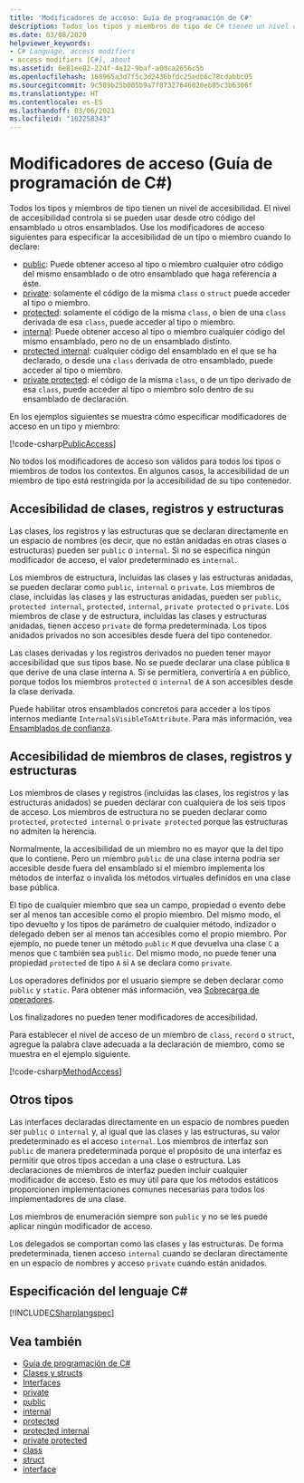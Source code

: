 ```yaml
---
title: 'Modificadores de acceso: Guía de programación de C#'
description: Todos los tipos y miembros de tipo de C# tienen un nivel de accesibilidad que controla si se pueden usar desde otro código. Revise esta lista de modificadores de acceso.
ms.date: 03/08/2020
helpviewer_keywords:
- C# Language, access modifiers
- access modifiers [C#], about
ms.assetid: 6e81ee82-224f-4a12-9baf-a0dca2656c5b
ms.openlocfilehash: 168965a3d7f5c3d2436bfdc25edb6c78cdabbc05
ms.sourcegitcommit: 9c589b25b005b9a7f87327646020eb85c3b6306f
ms.translationtype: HT
ms.contentlocale: es-ES
ms.lasthandoff: 03/06/2021
ms.locfileid: "102258343"
---
```

# <a name="access-modifiers-c-programming-guide"></a>Modificadores de acceso (Guía de programación de C#)

Todos los tipos y miembros de tipo tienen un nivel de accesibilidad. El nivel de accesibilidad controla si se pueden usar desde otro código del ensamblado u otros ensamblados. Use los modificadores de acceso siguientes para especificar la accesibilidad de un tipo o miembro cuando lo declare:

- [public](../../language-reference/keywords/public.md): Puede obtener acceso al tipo o miembro cualquier otro código del mismo ensamblado o de otro ensamblado que haga referencia a éste.
- [private](../../language-reference/keywords/private.md): solamente el código de la misma `class` o `struct` puede acceder al tipo o miembro.
- [protected](../../language-reference/keywords/protected.md): solamente el código de la misma `class`, o bien de una `class` derivada de esa `class`, puede acceder al tipo o miembro.
- [internal](../../language-reference/keywords/internal.md): Puede obtener acceso al tipo o miembro cualquier código del mismo ensamblado, pero no de un ensamblado distinto.
- [protected internal](../../language-reference/keywords/protected-internal.md): cualquier código del ensamblado en el que se ha declarado, o desde una `class` derivada de otro ensamblado, puede acceder al tipo o miembro.
- [private protected](../../language-reference/keywords/private-protected.md): el código de la misma `class`, o de un tipo derivado de esa `class`, puede acceder al tipo o miembro solo dentro de su ensamblado de declaración.

En los ejemplos siguientes se muestra cómo especificar modificadores de acceso en un tipo y miembro:

[!code-csharp[PublicAccess](~/samples/snippets/csharp/objectoriented/accessmodifiers.cs#PublicAccess)]

No todos los modificadores de acceso son válidos para todos los tipos o miembros de todos los contextos. En algunos casos, la accesibilidad de un miembro de tipo está restringida por la accesibilidad de su tipo contenedor.

## <a name="class-record-and-struct-accessibility"></a>Accesibilidad de clases, registros y estructuras  

Las clases, los registros y las estructuras que se declaran directamente en un espacio de nombres (es decir, que no están anidadas en otras clases o estructuras) pueden ser `public` o `internal`. Si no se especifica ningún modificador de acceso, el valor predeterminado es `internal`.

Los miembros de estructura, incluidas las clases y las estructuras anidadas, se pueden declarar como `public`, `internal` o `private`. Los miembros de clase, incluidas las clases y las estructuras anidadas, pueden ser `public`, `protected internal`, `protected`, `internal`, `private protected` o `private`. Los miembros de clase y de estructura, incluidas las clases y estructuras anidadas, tienen acceso `private` de forma predeterminada. Los tipos anidados privados no son accesibles desde fuera del tipo contenedor.

Las clases derivadas y los registros derivados no pueden tener mayor accesibilidad que sus tipos base. No se puede declarar una clase pública `B` que derive de una clase interna `A`. Si se permitiera, convertiría `A` en público, porque todos los miembros `protected` o `internal` de `A` son accesibles desde la clase derivada.

Puede habilitar otros ensamblados concretos para acceder a los tipos internos mediante `InternalsVisibleToAttribute`. Para más información, vea [Ensamblados de confianza](../../../standard/assembly/friend.md).

## <a name="class-record-and-struct-member-accessibility"></a>Accesibilidad de miembros de clases, registros y estructuras  

Los miembros de clases y registros (incluidas las clases, los registros y las estructuras anidados) se pueden declarar con cualquiera de los seis tipos de acceso. Los miembros de estructura no se pueden declarar como `protected`, `protected internal` o `private protected` porque las estructuras no admiten la herencia.

Normalmente, la accesibilidad de un miembro no es mayor que la del tipo que lo contiene. Pero un miembro `public` de una clase interna podría ser accesible desde fuera del ensamblado si el miembro implementa los métodos de interfaz o invalida los métodos virtuales definidos en una clase base pública.

El tipo de cualquier miembro que sea un campo, propiedad o evento debe ser al menos tan accesible como el propio miembro. Del mismo modo, el tipo devuelto y los tipos de parámetro de cualquier método, indizador o delegado deben ser al menos tan accesibles como el propio miembro. Por ejemplo, no puede tener un método `public` `M` que devuelva una clase `C` a menos que `C` también sea `public`. Del mismo modo, no puede tener una propiedad `protected` de tipo `A` si `A` se declara como `private`.

Los operadores definidos por el usuario siempre se deben declarar como `public` y `static`. Para obtener más información, vea [Sobrecarga de operadores](../../language-reference/operators/operator-overloading.md).

Los finalizadores no pueden tener modificadores de accesibilidad.

Para establecer el nivel de acceso de un miembro de `class`, `record` o `struct`, agregue la palabra clave adecuada a la declaración de miembro, como se muestra en el ejemplo siguiente.

[!code-csharp[MethodAccess](~/samples/snippets/csharp/objectoriented/accessmodifiers.cs#MethodAccess)]

## <a name="other-types"></a>Otros tipos

Las interfaces declaradas directamente en un espacio de nombres pueden ser `public` o `internal` y, al igual que las clases y las estructuras, su valor predeterminado es el acceso `internal`. Los miembros de interfaz son `public` de manera predeterminada porque el propósito de una interfaz es permitir que otros tipos accedan a una clase o estructura. Las declaraciones de miembros de interfaz pueden incluir cualquier modificador de acceso. Esto es muy útil para que los métodos estáticos proporcionen implementaciones comunes necesarias para todos los implementadores de una clase.

Los miembros de enumeración siempre son `public` y no se les puede aplicar ningún modificador de acceso.

Los delegados se comportan como las clases y las estructuras. De forma predeterminada, tienen acceso `internal` cuando se declaran directamente en un espacio de nombres y acceso `private` cuando están anidados.

## <a name="c-language-specification"></a>Especificación del lenguaje C#

[!INCLUDE[CSharplangspec](~/includes/csharplangspec-md.md)]  

## <a name="see-also"></a>Vea también

- [Guía de programación de C#](../index.md)
- [Clases y structs](./index.md)
- [Interfaces](../interfaces/index.md)
- [private](../../language-reference/keywords/private.md)
- [public](../../language-reference/keywords/public.md)
- [internal](../../language-reference/keywords/internal.md)
- [protected](../../language-reference/keywords/protected.md)
- [protected internal](../../language-reference/keywords/protected-internal.md)
- [private protected](../../language-reference/keywords/private-protected.md)
- [class](../../language-reference/keywords/class.md)
- [struct](../../language-reference/builtin-types/struct.md)
- [interface](../../language-reference/keywords/interface.md)
